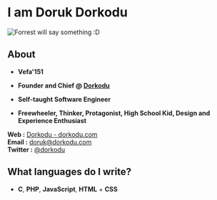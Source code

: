 # I am Doruk Dorkodu

![Forrest will say something :D](forrest-will-say-something.gif)

## About

- **Vefa'151**

- **Founder and Chief @ [Dorkodu](https://github.com/dorkodu)**

- **Self-taught Software Engineer**

- **Freewheeler, Thinker, Protagonist, High School Kid, Design and Experience Enthusiast**

**Web :** [Dorkodu - dorkodu.com](https://dorkodu.com)<br>**Email :** [doruk@dorkodu.com](mailto:doruk@dorkodu.com)<br>**Twitter :** [@dorkodu](https://twitter.com/dorkodu)

## What languages do I write?

- **C**, **PHP**, **JavaScript**, **HTML** + **CSS**
